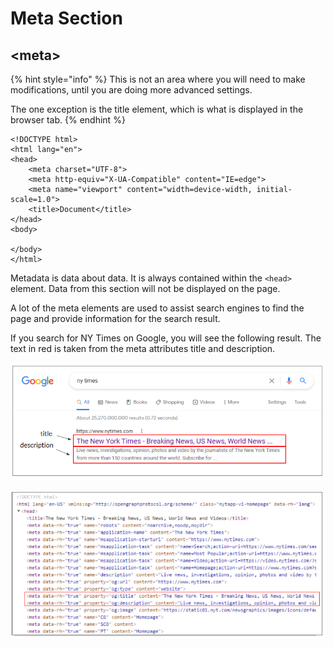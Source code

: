 # Meta Section

## &lt;meta&gt;

{% hint style="info" %}
This is not an area where you will need to make modifications, until you are doing more advanced settings.

The one exception is the title element, which is what is displayed in the browser tab.
{% endhint %}

```markup
<!DOCTYPE html>
<html lang="en">
<head>
    <meta charset="UTF-8">
    <meta http-equiv="X-UA-Compatible" content="IE=edge">
    <meta name="viewport" content="width=device-width, initial-scale=1.0">
    <title>Document</title>
</head>
<body>

</body>
</html>
```

Metadata is data about data. It is always contained within the `<head>` element. Data from this section will not be displayed on the page.

A lot of the meta elements are used to assist search engines to find the page and provide information for the search result.

If you search for NY Times on Google, you will see the following result. The text in red is taken from the meta attributes title and description.

![](../../.gitbook/assets/image%20%288%29.png)

![](../../.gitbook/assets/image.png)

